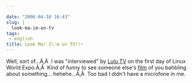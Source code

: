 ```yaml
---

date: "2006-04-10 16:43"
slug: |
  look-ma-im-on-tv
tags:
 - english
title: Look Ma! I\'m on TV!!!
---
```


Well, sort of...Ã‚Â  I was "interviewed" by [Lulu
TV](http://www.lulu.tv/) on the first day of Linux World Expo.Ã‚Â  Kind
of funny to see someone else's [film](http://www.lulu.tv/?p=733) of you
bahbling about something... hehehe...Ã‚Â  Too bad I didn't have a
microfone in me.
